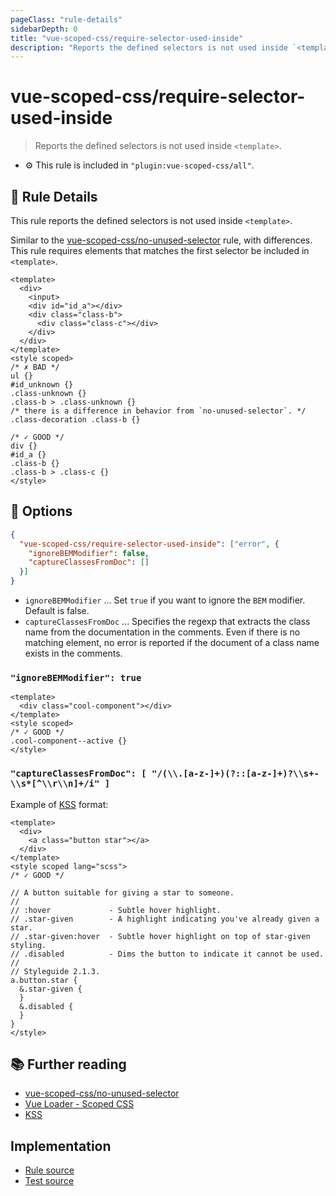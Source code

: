 ```yaml
---
pageClass: "rule-details"
sidebarDepth: 0
title: "vue-scoped-css/require-selector-used-inside"
description: "Reports the defined selectors is not used inside `<template>`."
---
```

# vue-scoped-css/require-selector-used-inside

> Reports the defined selectors is not used inside `<template>`.

- :gear: This rule is included in `"plugin:vue-scoped-css/all"`.

## :book: Rule Details

This rule reports the defined selectors is not used inside `<template>`.

Similar to the [vue-scoped-css/no-unused-selector](./no-unused-selector.md) rule, with differences.
This rule requires elements that matches the first selector be included in `<template>`.

<eslint-code-block :rules="{'vue-scoped-css/require-selector-used-inside': ['error']}">

```vue
<template>
  <div>
    <input>
    <div id="id_a"></div>
    <div class="class-b">
      <div class="class-c"></div>
    </div>
  </div>
</template>
<style scoped>
/* ✗ BAD */
ul {}
#id_unknown {}
.class-unknown {}
.class-b > .class-unknown {}
/* there is a difference in behavior from `no-unused-selector`. */
.class-decoration .class-b {}

/* ✓ GOOD */
div {}
#id_a {}
.class-b {}
.class-b > .class-c {}
</style>
```

</eslint-code-block>

## :wrench: Options

```json
{
  "vue-scoped-css/require-selector-used-inside": ["error", {
    "ignoreBEMModifier": false,
    "captureClassesFromDoc": []
  }]
}
```

- `ignoreBEMModifier` ... Set `true` if you want to ignore the `BEM` modifier. Default is false.
- `captureClassesFromDoc` ... Specifies the regexp that extracts the class name from the documentation in the comments. Even if there is no matching element, no error is reported if the document of a class name exists in the comments.

### `"ignoreBEMModifier": true`

<eslint-code-block :rules="{'vue-scoped-css/require-selector-used-inside': ['error', {ignoreBEMModifier: true}]}">

```vue
<template>
  <div class="cool-component"></div>
</template>
<style scoped>
/* ✓ GOOD */
.cool-component--active {}
</style>
```

</eslint-code-block>

### `"captureClassesFromDoc": [ "/(\\.[a-z-]+)(?::[a-z-]+)?\\s+-\\s*[^\\r\\n]+/i" ]`

Example of [KSS] format:

<eslint-code-block :rules="{'vue-scoped-css/require-selector-used-inside': ['error', {captureClassesFromDoc: ['/(\\.[a-z-]+)(?::[a-z-]+)?\\s+-\\s*[^\\r\\n]+/i']}]}">

```vue
<template>
  <div>
    <a class="button star"></a>
  </div>
</template>
<style scoped lang="scss">
/* ✓ GOOD */

// A button suitable for giving a star to someone.
//
// :hover             - Subtle hover highlight.
// .star-given        - A highlight indicating you've already given a star.
// .star-given:hover  - Subtle hover highlight on top of star-given styling.
// .disabled          - Dims the button to indicate it cannot be used.
//
// Styleguide 2.1.3.
a.button.star {
  &.star-given {
  }
  &.disabled {
  }
}
</style>
```

</eslint-code-block>

## :books: Further reading

- [vue-scoped-css/no-unused-selector]
- [Vue Loader - Scoped CSS]
- [KSS]

[Vue Loader - Scoped CSS]: https://vue-loader.vuejs.org/guide/scoped-css.html
[vue-scoped-css/no-unused-selector]: ./no-unused-selector.md
[KSS]: http://warpspire.com/kss/

## Implementation

- [Rule source](https://github.com/future-architect/eslint-plugin-vue-scoped-css/blob/master/lib/rules/require-selector-used-inside.ts)
- [Test source](https://github.com/future-architect/eslint-plugin-vue-scoped-css/blob/master/tests/lib/rules/require-selector-used-inside.js)
